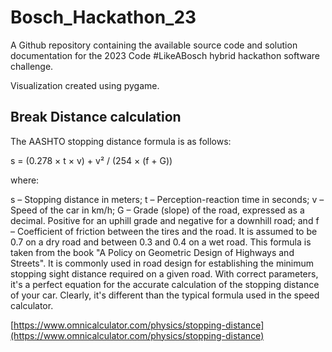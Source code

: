 # Bosch_Hackathon_23

A Github repository containing the available source code and solution documentation for the 2023 Code #LikeABosch hybrid hackathon software challenge.

Visualization created using pygame.

## Break Distance calculation
The AASHTO stopping distance formula is as follows:

s = (0.278 × t × v) + v² / (254 × (f + G))

where:

s – Stopping distance in meters;
t – Perception-reaction time in seconds;
v – Speed of the car in km/h;
G – Grade (slope) of the road, expressed as a decimal. Positive for an uphill grade and negative for a downhill road; and
f – Coefficient of friction between the tires and the road. It is assumed to be 0.7 on a dry road and between 0.3 and 0.4 on a wet road.
This formula is taken from the book "A Policy on Geometric Design of Highways and Streets". It is commonly used in road design for establishing the minimum stopping sight distance required on a given road. With correct parameters, it's a perfect equation for the accurate calculation of the stopping distance of your car. Clearly, it's different than the typical formula used in the speed calculator.

[https://www.omnicalculator.com/physics/stopping-distance](https://www.omnicalculator.com/physics/stopping-distance)
